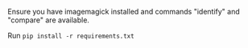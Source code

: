Ensure you have imagemagick installed and commands
"identify" and "compare" are available.

Run `pip install -r requirements.txt`
